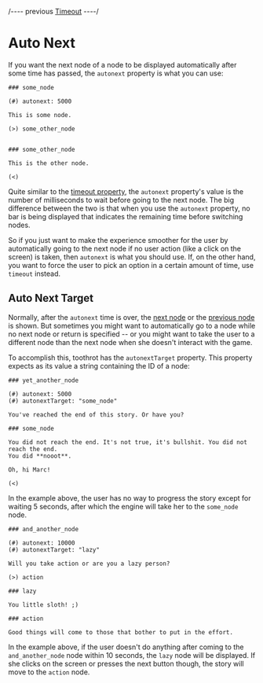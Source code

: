 
/---- previous
[Timeout](timeout.md)
----/

# Auto Next

If you want the next node of a node to be displayed automatically after some time has passed,
the `autonext` property is what you can use:

```toothrot
### some_node

(#) autonext: 5000

This is some node.

(>) some_other_node


### some_other_node

This is the other node.

(<)
```

Quite similar to the [timeout property](timeout.md), the `autonext` property's value is the
number of milliseconds to wait before going to the next node. The big difference between
the two is that when you use the `autonext` property, no bar is being displayed that indicates
the remaining time before switching nodes.

So if you just want to make the experience smoother for the user by automatically going to the
next node if no user action (like a click on the screen) is taken, then `autonext` is what
you should use. If, on the other hand, you want to force the user to pick an option in a
certain amount of time, use `timeout` instead.

## Auto Next Target

Normally, after the `autonext` time is over, the [next node](next-node.md) or
the [previous node](return-to-last.md) is shown. But sometimes you might want to automatically
go to a node while no next node or return is specified -- or you might want to take
the user to a different node than the next node when she doesn't interact with the game.

To accomplish this, toothrot has the `autonextTarget` property. This property expects as its
value a string containing the ID of a node:

```toothrot
### yet_another_node

(#) autonext: 5000
(#) autonextTarget: "some_node"

You've reached the end of this story. Or have you?

### some_node

You did not reach the end. It's not true, it's bullshit. You did not reach the end.
You did **nooot**.

Oh, hi Marc!

(<)
```

In the example above, the user has no way to progress the story except for waiting 5 seconds,
after which the engine will take her to the `some_node` node.

```toothrot
### and_another_node

(#) autonext: 10000
(#) autonextTarget: "lazy"

Will you take action or are you a lazy person?

(>) action

### lazy

You little sloth! ;)

### action

Good things will come to those that bother to put in the effort.
```

In the example above, if the user doesn't do anything after coming to the `and_another_node` node
within 10 seconds, the `lazy` node will be displayed. If she clicks on the screen or presses
the next button though, the story will move to the `action` node.
